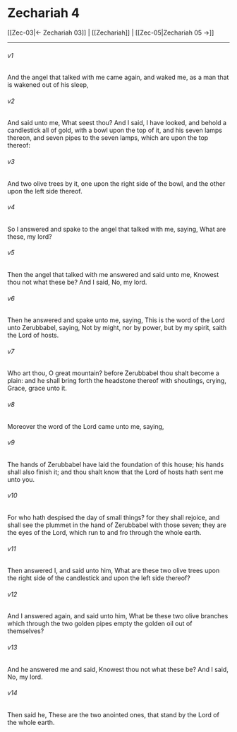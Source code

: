 # Zechariah 4

[[Zec-03|← Zechariah 03]] | [[Zechariah]] | [[Zec-05|Zechariah 05 →]]
***

###### v1
And the angel that talked with me came again, and waked me, as a man that is wakened out of his sleep,
###### v2
And said unto me, What seest thou? And I said, I have looked, and behold a candlestick all of gold, with a bowl upon the top of it, and his seven lamps thereon, and seven pipes to the seven lamps, which are upon the top thereof:
###### v3
And two olive trees by it, one upon the right side of the bowl, and the other upon the left side thereof.
###### v4
So I answered and spake to the angel that talked with me, saying, What are these, my lord?
###### v5
Then the angel that talked with me answered and said unto me, Knowest thou not what these be? And I said, No, my lord.
###### v6
Then he answered and spake unto me, saying, This is the word of the Lord unto Zerubbabel, saying, Not by might, nor by power, but by my spirit, saith the Lord of hosts.
###### v7
Who art thou, O great mountain? before Zerubbabel thou shalt become a plain: and he shall bring forth the headstone thereof with shoutings, crying, Grace, grace unto it.
###### v8
Moreover the word of the Lord came unto me, saying,
###### v9
The hands of Zerubbabel have laid the foundation of this house; his hands shall also finish it; and thou shalt know that the Lord of hosts hath sent me unto you.
###### v10
For who hath despised the day of small things? for they shall rejoice, and shall see the plummet in the hand of Zerubbabel with those seven; they are the eyes of the Lord, which run to and fro through the whole earth.
###### v11
Then answered I, and said unto him, What are these two olive trees upon the right side of the candlestick and upon the left side thereof?
###### v12
And I answered again, and said unto him, What be these two olive branches which through the two golden pipes empty the golden oil out of themselves?
###### v13
And he answered me and said, Knowest thou not what these be? And I said, No, my lord.
###### v14
Then said he, These are the two anointed ones, that stand by the Lord of the whole earth. 

